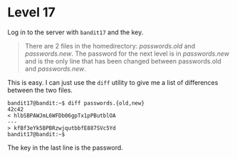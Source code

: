 # Level 17

Log in to the server with `bandit17` and the key.

> There are 2 files in the homedirectory: *passwords.old* and *passwords.new*.
> The password for the next level is in *passwords.new* and is the only line
> that has been changed between passwords.old and *passwords.new*.

This is easy. I can just use the `diff` utility to give me a list of
differences between the two files.

    bandit17@bandit:~$ diff passwords.{old,new}
    42c42
    < hlbSBPAWJmL6WFDb06gpTx1pPButblOA
    ---
    > kfBf3eYk5BPBRzwjqutbbfE887SVc5Yd
    bandit17@bandit:~$ 

The key in the last line is the password.
